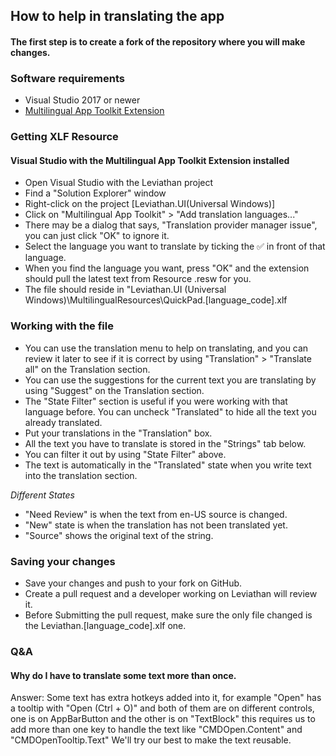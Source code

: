 ## How to help in translating the app#### The first step is to create a fork of the repository where you will make changes.### Software requirements- Visual Studio 2017 or newer- [Multilingual App Toolkit Extension](https://marketplace.visualstudio.com/items?itemName=MultilingualAppToolkit.MultilingualAppToolkit-18308)### Getting XLF Resource#### Visual Studio with the Multilingual App Toolkit Extension installed- Open Visual Studio with the Leviathan project- Find a "Solution Explorer" window- Right-click on the project [Leviathan.UI(Universal Windows)]- Click on "Multilingual App Toolkit" > "Add translation languages..."- There may be a dialog that says, "Translation provider manager issue", you can just click "OK" to ignore it.- Select the language you want to translate by ticking the ✅ in front of that language.- When you find the language you want, press "OK" and the extension should pull the latest text from Resource .resw for you.- The file should reside in "Leviathan.UI (Universal Windows)\MultilingualResources\QuickPad.[language_code].xlf### Working with the file- You can use the translation menu to help on translating, and you can review it later to see if it is correct by using "Translation" > "Translate all" on the Translation section.- You can use the suggestions for the current text you are translating by using "Suggest" on the Translation section.- The "State Filter" section is useful if you were working with that language before. You can uncheck "Translated" to hide all the text you already translated.- Put your translations in the "Translation" box.- All the text you have to translate is stored in the "Strings" tab below.- You can filter it out by using "State Filter" above.- The text is automatically in the "Translated" state when you write text into the translation section.*Different States*- "Need Review" is when the text from en-US source is changed.- "New" state is when the translation has not been translated yet.- "Source" shows the original text of the string. ### Saving your changes- Save your changes and push to your fork on GitHub.- Create a pull request and a developer working on Leviathan will review it.- Before Submitting the pull request, make sure the only file changed is the Leviathan.[language_code].xlf one.### Q&A#### Why do I have to translate some text more than once.Answer: Some text has extra hotkeys added into it, for example "Open" has a tooltip with "Open (Ctrl + O)" and both of them are on different controls, one is on AppBarButton and the other is on "TextBlock" this requires us to add more than one key to handle the text like "CMDOpen.Content" and "CMDOpenTooltip.Text" We'll try our best to make the text reusable.